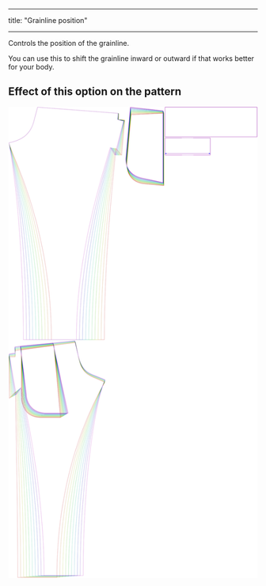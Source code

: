 - - -
title: "Grainline position"
- - -

Controls the position of the grainline.

You can use this to shift the grainline inward or outward if that works better for your body.

## Effect of this option on the pattern

![This image shows the effect of this option by superimposing several variants that have a different value for this option](paco_grainlineposition_sample.svg "Effect of this option on the pattern")
